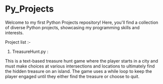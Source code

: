 # Py_Projects
Welcome to my first Python Projects repository! Here, you'll find a collection of diverse Python projects, showcasing my programming skills and interests. 


Project list :-

1. TreasureHunt.py : 

This is a text-based treasure hunt game where the player starts in a city and must make choices at various intersections and locations to ultimately find the hidden treasure on an island. The game uses a while loop to keep the player engaged until they either find the treasure or choose to quit.
